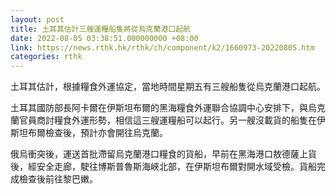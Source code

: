 ```yaml
---
layout: post
title: 土耳其估計三艘運糧船隻將從烏克蘭港口起航
date: 2022-08-05 03:38:51.000000000 +08:00
link: https://news.rthk.hk/rthk/ch/component/k2/1660973-20220805.htm
categories: rthk
---
```


土耳其估計，根據糧食外運協定，當地時間星期五有三艘船隻從烏克蘭港口起航。

土耳其國防部長阿卡爾在伊斯坦布爾的黑海糧食外運聯合協調中心安排下，與烏克蘭官員商討糧食外運形勢，相信這三艘運糧船可以起行。另一艘沒載貨的船隻在伊斯坦布爾檢查後，預計亦會開往烏克蘭。

俄烏衝突後，運送首批滯留烏克蘭港口糧食的貨船，早前在黑海港口敖德薩上貨後，經安全走廊，駛往博斯普魯斯海峽北部，在伊斯坦布爾對開水域受檢。貨船完成檢查後前往黎巴嫩。
